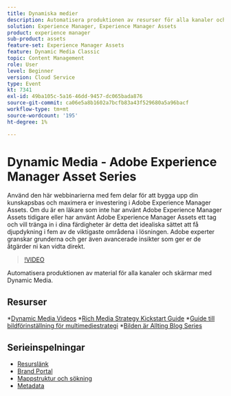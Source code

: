 ```yaml
---
title: Dynamiska medier
description: Automatisera produktionen av resurser för alla kanaler och skärmar
solution: Experience Manager, Experience Manager Assets
product: experience manager
sub-product: assets
feature-set: Experience Manager Assets
feature: Dynamic Media Classic
topic: Content Management
role: User
level: Beginner
version: Cloud Service
type: Event
kt: 7341
exl-id: 49ba105c-5a16-46dd-9457-dc065bada876
source-git-commit: ca06e5a8b1602a7bcfb83a43f529680a5a96bacf
workflow-type: tm+mt
source-wordcount: '195'
ht-degree: 1%

---
```


# Dynamic Media - Adobe Experience Manager Asset Series

Använd den här webbinarierna med fem delar för att bygga upp din kunskapsbas och maximera er investering i Adobe Experience Manager Assets. Om du är en läkare som inte har använt Adobe Experience Manager Assets tidigare eller har använt Adobe Experience Manager Assets ett tag och vill tränga in i dina färdigheter är detta det idealiska sättet att få djupdykning i fem av de viktigaste områdena i lösningen. Adobe experter granskar grunderna och ger även avancerade insikter som ger er de åtgärder ni kan vidta direkt.

>[!VIDEO](https://video.tv.adobe.com/v/332132/?quality=12&learn=on&hidetitle=true)

Automatisera produktionen av material för alla kanaler och skärmar med Dynamic Media.

## Resurser

*[Dynamic Media Videos](https://experienceleague.adobe.com/docs/experience-manager-learn/assets/dynamic-media/dynamic-media-overview-feature-video-use.html#dynamic-media)
*[Rich Media Strategy Kickstart Guide](https://www.adobe.com/content/dam/www/us/en/experience-manager/pdfs/dynamic-media-kickstart-guide-2019.pdf)
*[Guide till bildförinställning för multimediestrategi](https://www.adobe.com/content/dam/www/us/en/experience-manager/pdfs/dynamic-media-image-preset-guide.pdf)
*[Bilden är Allting Blog Series](https://business.adobe.com/blog/basics/image-is-everything-part-1-has-your-rich-media-strategy-expired)

## Serieinspelningar

* [Resurslänk](asset-link.md)
* [Brand Portal](brand-portal.md)
* [Mappstruktur och sökning](folder-structure-search.md)
* [Metadata](metadata.md)
